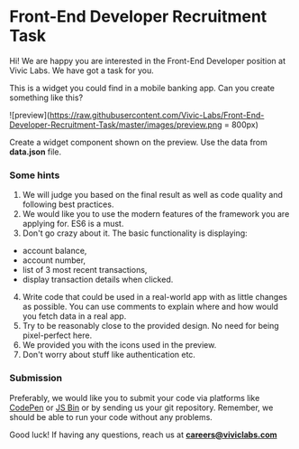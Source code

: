 # Front-End Developer Recruitment Task
Hi!
We are happy you are interested in the Front-End Developer position at Vivic Labs.
We have got a task for you.

This is a widget you could find in a mobile banking app. Can you create something like this?

![preview](https://raw.githubusercontent.com/Vivic-Labs/Front-End-Developer-Recruitment-Task/master/images/preview.png = 800px)

Create a widget component shown on the preview.
Use the data from **data.json** file.

### Some hints
1. We will judge you based on the final result as well as code quality and following best practices.
2. We would like you to use the modern features of the framework you are applying for. ES6 is a must.
3. Don't go crazy about it. The basic functionality is displaying:
- account balance,
- account number,
- list of 3 most recent transactions,
- display transaction details when clicked.
4. Write code that could be used in a real-world app with as little changes as possible. You can use comments to explain where and how would you fetch data in a real app.
5. Try to be reasonably close to the provided design. No need for being pixel-perfect here.
6. We provided you with the icons used in the preview.
7. Don't worry about stuff like authentication etc.

### Submission
Preferably, we would like you to submit your code via platforms like [CodePen](http://codepen.io/) or [JS Bin](https://jsbin.com) or by sending us your git repository. Remember, we should be able to run your code without any problems.

Good luck! If having any questions, reach us at **careers@viviclabs.com**


